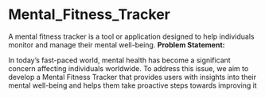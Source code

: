 # Mental_Fitness_Tracker
A mental fitness tracker is a tool or application designed to help individuals monitor and manage their mental well-being.
**Problem Statement:**

In today’s fast-paced world, mental health has become a significant concern affecting individuals worldwide. To address this issue, we aim to develop a Mental Fitness Tracker that provides users with insights into their mental well-being and helps them take proactive steps towards improving it
